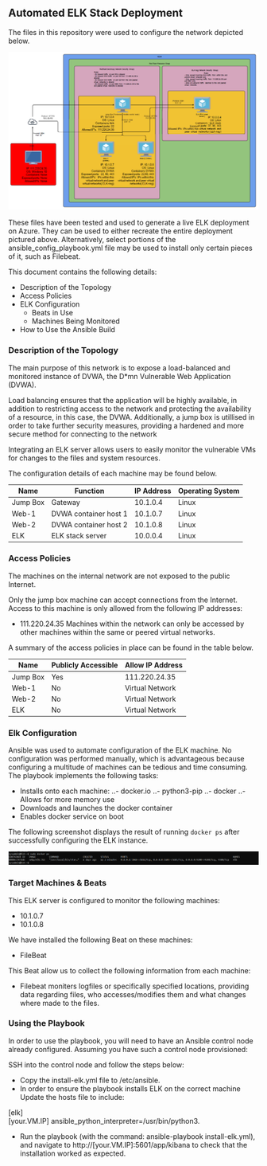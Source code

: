 ## Automated ELK Stack Deployment

The files in this repository were used to configure the network depicted below.

![Azure Network Diagram](Images/networkDiagram2.png)

These files have been tested and used to generate a live ELK deployment on Azure. They can be used to either recreate the entire deployment pictured above. Alternatively, select portions of the ansible_config_playbook.yml file may be used to install only certain pieces of it, such as Filebeat.

This document contains the following details:
- Description of the Topology
- Access Policies
- ELK Configuration
  - Beats in Use
  - Machines Being Monitored
- How to Use the Ansible Build


### Description of the Topology

The main purpose of this network is to expose a load-balanced and monitored instance of DVWA, the D*mn Vulnerable Web Application (DVWA).

Load balancing ensures that the application will be highly available, in addition to restricting access to the network and protecting the availability of a resource, in this case, the DVWA. Additionally, a jump box is utillised in order to take further security measures, providing a hardened and more secure method for connecting to the network

Integrating an ELK server allows users to easily monitor the vulnerable VMs for changes to the files and system resources.

The configuration details of each machine may be found below.

| Name     | Function              | IP Address | Operating System |
|----------|-----------------------|------------|------------------|
| Jump Box | Gateway               | 10.1.0.4   | Linux            |
| Web-1    | DVWA container host 1 | 10.1.0.7   | Linux            |
| Web-2    | DVWA container host 2 | 10.1.0.8   | Linux            |
| ELK      | ELK stack server      | 10.0.0.4   | Linux            |

### Access Policies

The machines on the internal network are not exposed to the public Internet. 

Only the jump box machine can accept connections from the Internet. Access to this machine is only allowed from the following IP addresses:
- 111.220.24.35
Machines within the network can only be accessed by other machines within the same or peered virtual networks.

A summary of the access policies in place can be found in the table below.

| Name     | Publicly Accessible | Allow IP Address |
|----------|---------------------|------------------|
| Jump Box | Yes                 | 111.220.24.35    |
| Web-1    | No                  | Virtual Network  |
| Web-2    | No                  | Virtual Network  |
| ELK      | No                  | Virtual Network  |

### Elk Configuration

Ansible was used to automate configuration of the ELK machine. No configuration was performed manually, which is advantageous because configuring a multitude of machines can be tedious and time consuming.
The playbook implements the following tasks:
- Installs onto each machine:
..- docker.io
..- python3-pip
..- docker
..- Allows for more memory use
- Downloads and launches the docker container
- Enables docker service on boot

The following screenshot displays the result of running `docker ps` after successfully configuring the ELK instance.

![Screenshot of docker ps output](Images/docker_ps_output.png)

### Target Machines & Beats
This ELK server is configured to monitor the following machines:
- 10.1.0.7
- 10.1.0.8

We have installed the following Beat on these machines:
- FileBeat

This Beat allow us to collect the following information from each machine:
- Filebeat moniters logfiles or specifically specified locations, providing data regarding files, who accesses/modifies them and what changes where made to the files.

### Using the Playbook
In order to use the playbook, you will need to have an Ansible control node already configured. Assuming you have such a control node provisioned: 

SSH into the control node and follow the steps below:
- Copy the install-elk.yml file to /etc/ansible.
- In order to ensure the playbook installs ELK on the correct machine Update the hosts file to include:

[elk]  <br />
[your.VM.IP] ansible_python_interpreter=/usr/bin/python3.

- Run the playbook (with the command: ansible-playbook install-elk.yml), and navigate to http://[your.VM.IP]:5601/app/kibana to check that the installation worked as expected.
